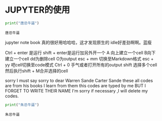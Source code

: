 
# JUPYTER的使用


```python
print("唐总牛逼")
```

    唐总牛逼
    

jupyter note book 真的很好用哈哈哈，这才发现原生的 idle好差劲啊啊。蓝瘦

Ctrl + enter 是运行
shift + enter是运行加另外开一个
A 向上建立一个cell
B向下建立一个cell
dd为删除cell
O为output
esc + mm 切换至Markdown格式
esc + yy 吧cell切换至code模式
Ctrl + 0 手气或者打开所有的output
shift 选择多个cell然后执行shift + M合并选择的cell

sorry I  must say sorry to dear Warren Sande Carter Sande 
these all codes are from his books
I learn from them 
this codes are typed by me
BUT I FORGET TO WRITE THEIR NAME 
I'm sorry 
if necessary ,I will delete my codes.


```python
print("朱总牛逼")
```

    朱总牛逼
    
